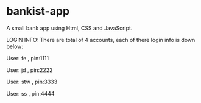 # bankist-app

A small bank app using Html, CSS and JavaScript.

LOGIN INFO:
There are total of 4 accounts, each of there login info is down below:

User: fe   ,   pin:1111

User: jd   ,   pin:2222

User: stw   ,   pin:3333

User: ss   ,   pin:4444
